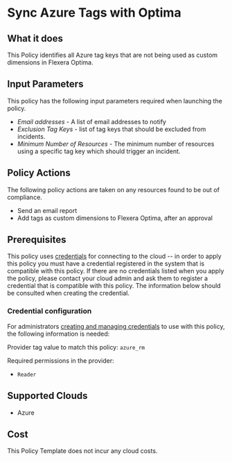 # Sync Azure Tags with Optima

## What it does

This Policy identifies all Azure tag keys that are not being used as custom dimensions in Flexera Optima.

## Input Parameters

This policy has the following input parameters required when launching the policy.

- *Email addresses* - A list of email addresses to notify
- *Exclusion Tag Keys* - list of tag keys that should be excluded from incidents.
- *Minimum Number of Resources* - The minimum number of resources using a specific tag key which should trigger an incident.

## Policy Actions

The following policy actions are taken on any resources found to be out of compliance.

- Send an email report
- Add tags as custom dimensions to Flexera Optima, after an approval

## Prerequisites

This policy uses [credentials](https://docs.rightscale.com/policies/users/guides/credential_management.html) for connecting to the cloud -- in order to apply this policy you must have a credential registered in the system that is compatible with this policy. If there are no credentials listed when you apply the policy, please contact your cloud admin and ask them to register a credential that is compatible with this policy. The information below should be consulted when creating the credential.

### Credential configuration

For administrators [creating and managing credentials](https://docs.rightscale.com/policies/users/guides/credential_management.html) to use with this policy, the following information is needed:

Provider tag value to match this policy: `azure_rm`

Required permissions in the provider:

- `Reader`

## Supported Clouds

- Azure

## Cost

This Policy Template does not incur any cloud costs.
